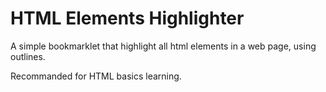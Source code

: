 # HTML Elements Highlighter

A simple bookmarklet that highlight all html elements in a web page, using outlines.

Recommanded for HTML basics learning.
